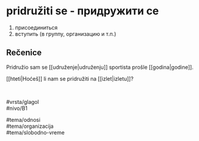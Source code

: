 # pridružiti se - придружити се

1. присоединиться  
2. вступить (в группу, организацию и т.п.)

## Rečenice

Pridružio sam se [[udruženje|udruženju]] sportista prošle [[godina|godine]].

[[hteti|Hoćeš]] li nam se pridružiti na [[izlet|izletu]]?

<br>

#vrsta/glagol  
#nivo/B1  

#tema/odnosi  
#tema/organizacija  
#tema/slobodno-vreme
